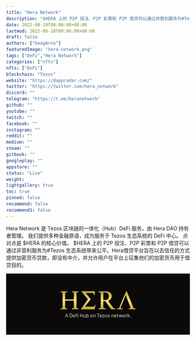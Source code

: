 ```yaml
---
title: "Hera Network"
description: "$HERA 上的 P2P 投注、P2P 彩票和 P2P 借贷可以通过非营利服务为#Tezos 生态系统带来公平性。"
date: 2022-08-18T00:00:00+08:00
lastmod: 2022-08-18T00:00:00+08:00
draft: false
authors: ["boogArno"]
featuredImage: "hera-network.png"
tags: ["DeFi","Hera Network"]
categories: ["nfts"]
nfts: ["DeFi"]
blockchain: "Tezos"
website: "https://dappradar.com/"
twitter: "https://twitter.com/hera_network"
discord: ""
telegram: "https://t.me/heranetwork"
github: ""
youtube: ""
twitch: ""
facebook: ""
instagram: ""
reddit: ""
medium: ""
steam: ""
gitbook: ""
googleplay: ""
appstore: ""
status: "Live"
weight: 
lightgallery: true
toc: true
pinned: false
recommend: false
recommend1: false
---
```

Hera Network 是 Tezos 区块链的一体化（Hub）DeFi 服务，由 Hera DAO 持有者管理。 我们提供多种金融原语，成为服务于 Tezos 生态系统的 DeFi 中心。
点对点是 $HERA 的核心价值。 $HERA 上的 P2P 投注、P2P 彩票和 P2P 借贷可以通过非营利服务为#Tezos 生态系统带来公平。Hera借贷平台旨在以去信任的方式提供加密货币贷款，即没有中介，并允许用户在平台上征集他们的加密货币用于借贷目的。

![1080x360](1080x360.jpg)
